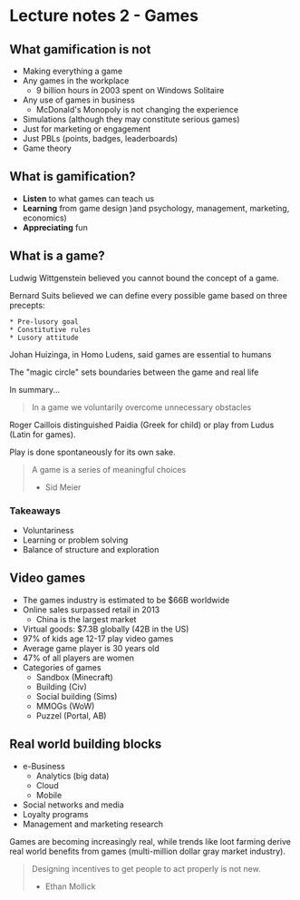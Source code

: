 # Lecture notes 2 - Games

## What gamification is not

* Making everything a game
* Any games in the workplace
	* 9 billion hours in 2003 spent on Windows Solitaire
* Any use of games in business
	* McDonald's Monopoly is not changing the experience
* Simulations (although they may constitute serious games)
* Just for marketing or engagement
* Just PBLs (points, badges, leaderboards)
* Game theory


## What is gamification?

* __Listen__ to what games can teach us
* __Learning__ from game design )and psychology, management, marketing, economics)
* __Appreciating__ fun


## What is a game?

Ludwig Wittgenstein believed you cannot bound the concept of a game.

Bernard Suits believed we can define every possible game based on three precepts:

	* Pre-lusory goal
	* Constitutive rules
	* Lusory attitude

Johan Huizinga, in Homo Ludens, said games are essential to humans

The "magic circle" sets boundaries between the game and real life

In summary...

> In a game we voluntarily overcome unnecessary obstacles
	
Roger Caillois distinguished Paidia (Greek for child) or play from Ludus (Latin for games).

Play is done spontaneously for its own sake.

> A game is a series of meaningful choices
> - Sid Meier


### Takeaways

* Voluntariness
* Learning or problem solving
* Balance of structure and exploration


## Video games

* The games industry is estimated to be $66B worldwide
* Online sales surpassed retail in 2013
	* China is the largest market
* Virtual goods: $7.3B globally (42B in the US)
* 97% of kids age 12-17 play video games
* Average game player is 30 years old
* 47% of all players are women
* Categories of games
	* Sandbox (Minecraft)
	* Building (Civ)
	* Social building (Sims)
	* MMOGs (WoW)
	* Puzzel (Portal, AB)


## Real world building blocks

* e-Business
	* Analytics (big data)
	* Cloud
	* Mobile
* Social networks and media
* Loyalty programs
* Management and marketing research

Games are becoming increasingly real, while trends like loot farming derive real world benefits from games (multi-million dollar gray market industry).

> Designing incentives to get people to act properly is not new.
> - Ethan Mollick

